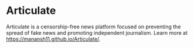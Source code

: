 # Articulate
Articulate is a censorship-free news platform focused on preventing the spread of fake news and promoting independent journalism. Learn more at https://manansh11.github.io/Articulate/.
